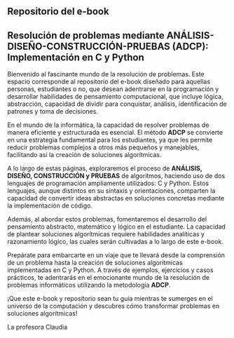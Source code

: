 ## Repositorio del e-book 
## Resolución de problemas mediante ANÁLISIS-DISEÑO-CONSTRUCCIÓN-PRUEBAS (ADCP): Implementación en C y Python 

Bienvenido al fascinante mundo de la resolución de problemas. Este espacio corresponde al repositorio del 
e-book diseñado para aquellas personas, estudiantes o no, que desean adentrarse en la programación y 
desarrollar habilidades de pensamiento computacional, que incluye lógica, abstracción, capacidad de dividir para 
conquistar, análisis, identificación de patrones y toma de decisiones.

En el mundo de la informática, la capacidad de resolver problemas de manera eficiente y estructurada es esencial. 
El método **ADCP** se convierte en una estrategia fundamental para los estudiantes, ya que les permite reducir problemas 
complejos a otros más pequeños y manejables, facilitando así la creación de soluciones algorítmicas.

A lo largo de estas páginas, exploraremos el proceso de **ANÁLISIS, DISEÑO, CONSTRUCCIÓN y PRUEBAS** de algoritmos, 
haciendo uso de dos lenguajes de programación ampliamente utilizados: C y Python. Estos lenguajes, aunque distintos en 
su sintaxis y orientaciones, comparten la capacidad de convertir ideas abstractas en soluciones concretas mediante 
la implementación de código.

Además, al abordar estos problemas, fomentaremos el desarrollo del pensamiento abstracto, matemático y lógico en 
el estudiante. La capacidad de plantear soluciones algorítmicas requiere habilidades analíticas y razonamiento 
lógico, las cuales serán cultivadas a lo largo de este e-book.

Prepárate para embarcarte en un viaje que te llevará desde la comprensión de un problema hasta la creación de 
soluciones algorítmicas implementadas en C y Python. A través de ejemplos, ejercicios y casos prácticos, te 
adentrarás en el emocionante mundo de la resolución de problemas informáticos utilizando la metodología **ADCP**.

¡Que este e-book y repositorio sean tu guía mientras te sumerges en el universo de la computación y descubres cómo 
transformar problemas en soluciones algorítmicas!

La profesora Claudia

```
